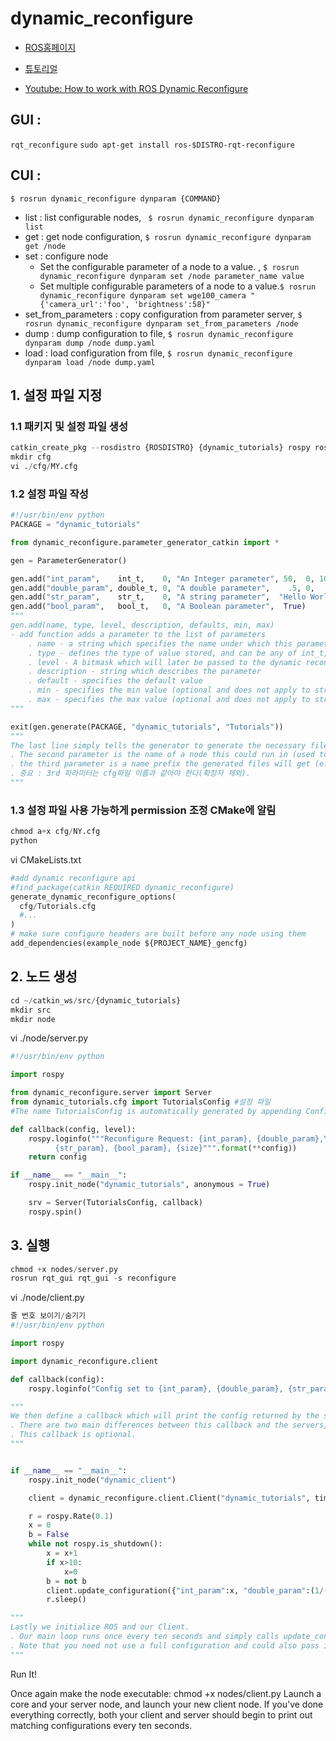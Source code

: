 

# dynamic_reconfigure

- [ROS홈페이지](http://wiki.ros.org/dynamic_reconfigure)

- [튜토리얼](http://wiki.ros.org/dynamic_reconfigure/Tutorials)

- [Youtube: How to work with ROS Dynamic Reconfigure](https://www.youtube.com/watch?v=YKZkZSVcsnI&t=0s&list=WL&index=26)


## GUI :

`rqt_reconfigure`
`sudo apt-get install ros-$DISTRO-rqt-reconfigure`

## CUI :

`$ rosrun dynamic_reconfigure dynparam {COMMAND}`

- list : list configurable nodes, ` $ rosrun dynamic_reconfigure dynparam list`
- get : get node configuration, `$ rosrun dynamic_reconfigure dynparam get /node`
- set : configure node
    - Set the configurable parameter of a node to a value. , `$ rosrun dynamic_reconfigure dynparam set /node parameter_name value`
    - Set multiple configurable parameters of a node to a value.`$ rosrun dynamic_reconfigure dynparam set wge100_camera "{'camera_url':'foo', 'brightness':58}" `
- set_from_parameters : copy configuration from parameter server, `$ rosrun dynamic_reconfigure dynparam set_from_parameters /node`
- dump : dump configuration to file, `$ rosrun dynamic_reconfigure dynparam dump /node dump.yaml`
- load : load configuration from file, `$ rosrun dynamic_reconfigure dynparam load /node dump.yaml`


## 1. 설정 파일 지정

### 1.1 패키지 및 설정 파일 생성
```python
catkin_create_pkg --rosdistro {ROSDISTRO} {dynamic_tutorials} rospy roscpp dynamic_reconfigure
mkdir cfg
vi ./cfg/MY.cfg
```

### 1.2 설정 파일 작성

```python
#!/usr/bin/env python
PACKAGE = "dynamic_tutorials"

from dynamic_reconfigure.parameter_generator_catkin import *

gen = ParameterGenerator()

gen.add("int_param",    int_t,    0, "An Integer parameter", 50,  0, 100)  
gen.add("double_param", double_t, 0, "A double parameter",    .5, 0,   1)
gen.add("str_param",    str_t,    0, "A string parameter",  "Hello World")
gen.add("bool_param",   bool_t,   0, "A Boolean parameter",  True)
"""
gen.add(name, type, level, description, defaults, min, max)
- add function adds a parameter to the list of parameters
    . name - a string which specifies the name under which this parameter should be stored
    . type - defines the type of value stored, and can be any of int_t, double_t, str_t, or bool_t
    . level - A bitmask which will later be passed to the dynamic reconfigure callback. When the callback is called all of the level values for parameters that have been changed are ORed together and the resulting value is passed to the callback.
    . description - string which describes the parameter
    . default - specifies the default value
    . min - specifies the min value (optional and does not apply to strings and bools)
    . max - specifies the max value (optional and does not apply to strings and bools)
"""

exit(gen.generate(PACKAGE, "dynamic_tutorials", "Tutorials"))
"""
The last line simply tells the generator to generate the necessary files and exit the program.
. The second parameter is the name of a node this could run in (used to generate documentation only),
. the third parameter is a name prefix the generated files will get (e.g. "<name>Config.h" for c++, or "<name>Config.py" for python.
. 중요 : 3rd 파라미터는 cfg파일 이름과 같아야 한다(확장자 제외).
"""

```


### 1.3 설정 파일 사용 가능하게 permission 조정 CMake에 알림

```python
chmod a+x cfg/NY.cfg
python
```

vi  CMakeLists.txt

```python
#add dynamic reconfigure api
#find_package(catkin REQUIRED dynamic_reconfigure)
generate_dynamic_reconfigure_options(
  cfg/Tutorials.cfg
  #...
)
# make sure configure headers are built before any node using them
add_dependencies(example_node ${PROJECT_NAME}_gencfg)

```

## 2. 노드 생성


```python
cd ~/catkin_ws/src/{dynamic_tutorials}
mkdir src
mkdir node
```
vi ./node/server.py
```python
#!/usr/bin/env python

import rospy

from dynamic_reconfigure.server import Server
from dynamic_tutorials.cfg import TutorialsConfig #설정 파일
#The name TutorialsConfig is automatically generated by appending Config to the 3rd argument in gen.generate

def callback(config, level):
    rospy.loginfo("""Reconfigure Request: {int_param}, {double_param},\
          {str_param}, {bool_param}, {size}""".format(**config))
    return config

if __name__ == "__main__":
    rospy.init_node("dynamic_tutorials", anonymous = True)

    srv = Server(TutorialsConfig, callback)
    rospy.spin()
```

## 3. 실행

```python
chmod +x nodes/server.py
rosrun rqt_gui rqt_gui -s reconfigure
```

vi ./node/client.py

```python
줄 번호 보이기/숨기기
#!/usr/bin/env python

import rospy

import dynamic_reconfigure.client

def callback(config):
    rospy.loginfo("Config set to {int_param}, {double_param}, {str_param}, {bool_param}, {size}".format(**config))

"""
We then define a callback which will print the config returned by the server.
. There are two main differences between this callback and the servers, one it does not need to return an updated config object, two it does not have the "level" argument.
. This callback is optional.
"""


if __name__ == "__main__":
    rospy.init_node("dynamic_client")

    client = dynamic_reconfigure.client.Client("dynamic_tutorials", timeout=30, config_callback=callback)

    r = rospy.Rate(0.1)
    x = 0
    b = False
    while not rospy.is_shutdown():
        x = x+1
        if x>10:
            x=0
        b = not b
        client.update_configuration({"int_param":x, "double_param":(1/(x+1)), "str_param":str(rospy.get_rostime()), "bool_param":b, "size":1})
        r.sleep()

"""
Lastly we initialize ROS and our Client.
. Our main loop runs once every ten seconds and simply calls update_configuration on the client every time.
. Note that you need not use a full configuration and could also pass in a dictionary with only one of the parameters as well.
"""

```

Run It!

Once again make the node executable: chmod +x nodes/client.py
Launch a core and your server node, and launch your new client node.
If you've done everything correctly, both your client and server should begin to print out matching configurations every ten seconds.

